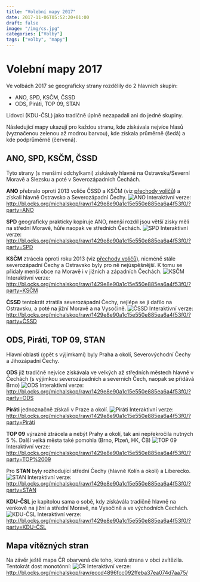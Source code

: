 ```yaml
---
title: "Volební mapy 2017"
date: 2017-11-06T05:52:20+01:00
draft: false
image: "/img/cs.jpg"
categories: ["Volby"]
tags: ["volby", "mapy"]
---
```

# Volební mapy 2017
Ve volbách 2017 se geograficky strany rozdělily do 2 hlavních skupin:

- ANO, SPD, KSČM, ČSSD
- ODS, Piráti, TOP 09, STAN

Lidovci (KDU-ČSL) jako tradičně úplně nezapadali ani do jedné skupiny.

Následující mapy ukazují pro každou stranu, kde získávala nejvíce hlasů (vyznačenou zelenou až modrou barvou), kde získala průměrně (šedá) a kde podprůměrně (červená).

## ANO, SPD, KSČM, ČSSD
Tyto strany (s menšími odchylkami) získávaly hlavně na Ostravsku/Severní Moravě a Slezsku a poté v Severozápadních Čechách.

**ANO** přebralo oproti 2013 voliče ČSSD a KSČM (viz [přechody voličů](zisky-a-ztraty-volicu-2013-2017/)) a získali hlavně Ostravsko a Severozápadní Čechy.
![ANO](/img/volebni-mapy-2017/ANO.png)
Interaktivní verze: http://bl.ocks.org/michalskop/raw/1429e8e90a1c15e550e885ea6a4f53f0/?party=ANO

**SPD** geograficky prakticky kopíruje ANO, menší rozdíl jsou větší zisky měli na střední Moravě, hůře naopak ve středních Čechách.
![SPD](/img/volebni-mapy-2017/SPD.png)
Interaktivní verze: http://bl.ocks.org/michalskop/raw/1429e8e90a1c15e550e885ea6a4f53f0/?party=SPD

**KSČM** ztrácela oproti roku 2013 (viz [přechody voličů](zisky-a-ztraty-volicu-2013-2017/)), nicméně stále severozápadní Čechy a Ostravsko byly pro ně nejúspěšnější. K tomu se přidaly menší obce na Moravě i v jižních a západních Čechách.
![KSČM](/img/volebni-mapy-2017/KSCM.png)
Interaktivní verze: http://bl.ocks.org/michalskop/raw/1429e8e90a1c15e550e885ea6a4f53f0/?party=KSČM

**ČSSD** tentokrát ztratila severozápadní Čechy, nejlépe se jí dařilo na Ostravsku, a poté na jižní Moravě a na Vysočině.
![ČSSD](/img/volebni-mapy-2017/CSSD.png)
Interaktivní verze: http://bl.ocks.org/michalskop/raw/1429e8e90a1c15e550e885ea6a4f53f0/?party=ČSSD


## ODS, Piráti, TOP 09, STAN
Hlavní oblasti (opět s výjimkami) byly Praha a okolí, Severovýchodní Čechy a Jihozápadní Čechy.

**ODS** již tradičně nejvíce získávala ve velkých až středních městech hlavně v Čechách (s výjimkou severozápadních a severních Čech, naopak se přidává Brno)
![ODS](/img/volebni-mapy-2017/ODS.png)
Interaktivní verze: http://bl.ocks.org/michalskop/raw/1429e8e90a1c15e550e885ea6a4f53f0/?party=ODS

**Piráti** jednoznačně získali v Praze a okolí.
![Piráti](/img/volebni-mapy-2017/Pirati.png)
Interaktivní verze: http://bl.ocks.org/michalskop/raw/1429e8e90a1c15e550e885ea6a4f53f0/?party=Piráti

**TOP 09** výrazně ztrácela a nebýt Prahy a okolí, tak ani nepřekročila nutných 5 %. Další velká města také pomohla (Brno, Plzeň, HK, ČB)
![TOP 09](/img/volebni-mapy-2017/TOP09.png)
Interaktivní verze: http://bl.ocks.org/michalskop/raw/1429e8e90a1c15e550e885ea6a4f53f0/?party=TOP%2009

Pro **STAN** byly rozhodující střední Čechy (hlavně Kolín a okolí) a Liberecko.
![STAN](/img/volebni-mapy-2017/STAN.png)
Interaktivní verze: http://bl.ocks.org/michalskop/raw/1429e8e90a1c15e550e885ea6a4f53f0/?party=STAN

**KDU-ČSL** je kapitolou sama o sobě, kdy získávála tradičně hlavně na venkově na jižní a střední Moravě, na Vysočině a ve východních Čechách.
![KDU-ČSL](/img/volebni-mapy-2017/KDU-CSL.png)
Interaktivní verze: http://bl.ocks.org/michalskop/raw/1429e8e90a1c15e550e885ea6a4f53f0/?party=KDU-ČSL

## Mapa vítězných stran
Na závěr ještě mapa ČR obarvená dle toho, která strana v obci zvítězila. Tentokrát dost monotónní:
![ČR](/img/volebni-mapy-2017/czechia.png)
Interaktivní verze: http://bl.ocks.org/michalskop/raw/eccd4896fcc092ffeba37ea074d7aa75/
